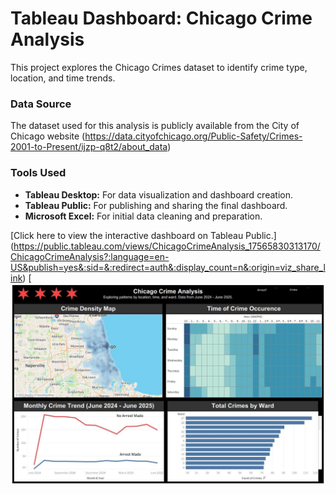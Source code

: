 # Tableau Dashboard: Chicago Crime Analysis
This project explores the Chicago Crimes dataset to identify crime type, location, and time trends.

### Data Source
The dataset used for this analysis is publicly available from the City of Chicago website (https://data.cityofchicago.org/Public-Safety/Crimes-2001-to-Present/ijzp-q8t2/about_data)

### Tools Used

* **Tableau Desktop:** For data visualization and dashboard creation.
* **Tableau Public:** For publishing and sharing the final dashboard.
* **Microsoft Excel:** For initial data cleaning and preparation.

[Click here to view the interactive dashboard on Tableau Public.] (https://public.tableau.com/views/ChicagoCrimeAnalysis_17565830313170/ChicagoCrimeAnalysis?:language=en-US&publish=yes&:sid=&:redirect=auth&:display_count=n&:origin=viz_share_link)
[![Chicago Crime Analysis Dashboard Preview](https://github.com/life2218/Tableau-Chicago-Crime-Analysis/blob/0362b45620d9936b78ded6ae3bcd9a53e9ee2ae1/Chicago%20Crime%20Analysis.jpg)


